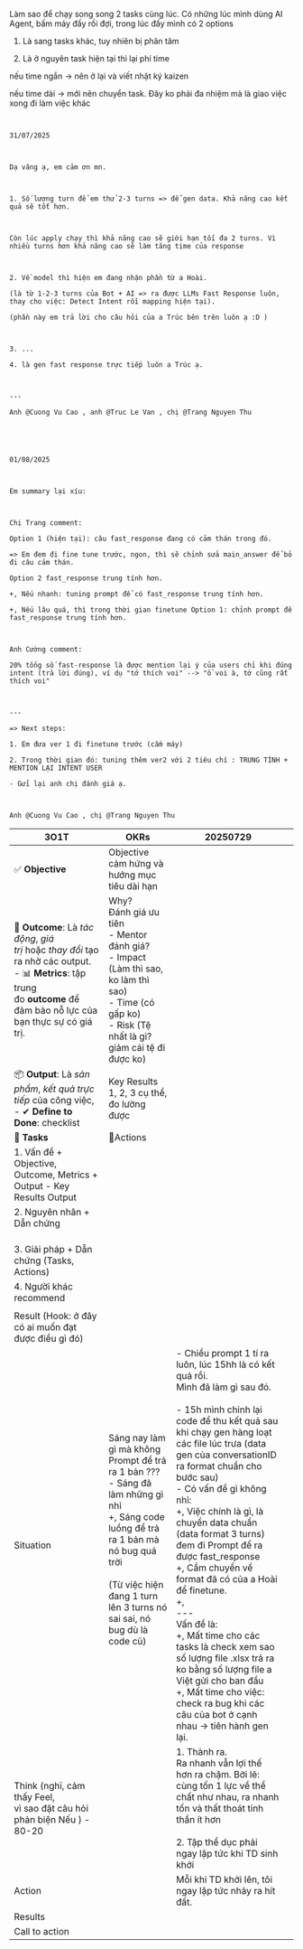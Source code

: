 Làm sao để chạy song song 2 tasks cùng lúc. Có những lúc mình dùng AI Agent, bấm máy đấy rồi đợi, trong lúc đấy mình có 2 options

1. Là sang tasks khác, tuy nhiên bị phân tâm

2. Là ở nguyên task hiện tại thì lại phí time

nếu time ngắn -> nên ở lại và viết nhật ký kaizen

nếu time dài -> mới nên chuyển task. Đây ko phải đa nhiệm mà là giao việc xong đi làm việc khác


```
  

31/07/2025

  

Dạ vâng ạ, em cảm ơn mn.

  

1. Số lượng turn để em thử 2-3 turns => để gen data. Khả năng cao kết quả sẽ tốt hơn.

  

Còn lúc apply chạy thì khả năng cao sẽ giới hạn tối đa 2 turns. Vì nhiều turns hơn khả năng cao sẽ làm tăng time của response

  

2. Về model thì hiện em đang nhận phần từ a Hoài.

(là từ 1-2-3 turns của Bot + AI => ra được LLMs Fast Response luôn, thay cho việc: Detect Intent rồi mapping hiện tại).

(phần này em trả lời cho câu hỏi của a Trúc bên trên luôn ạ :D )

  

3. ...

4. là gen fast response trực tiếp luôn a Trúc ạ.

  

---

Anh @Cuong Vu Cao , anh @Truc Le Van , chị @Trang Nguyen Thu

  
  
  

01/08/2025

  

Em summary lại xíu:

  

Chị Trang comment:

Option 1 (hiện tại): câu fast_response đang có cảm thán trong đó.

=> Em đem đi fine tune trước, ngon, thì sẽ chỉnh sửa main_answer để bỏ đi câu cảm thán.

Option 2 fast_response trung tính hơn.

+, Nếu nhanh: tuning prompt để có fast_response trung tính hơn.

+, Nếu lâu quá, thì trong thời gian finetune Option 1: chỉnh prompt để fast_response trung tính hơn.

  

Anh Cường comment:

20% tổng số fast-response là được mention lại ý của users chỉ khi đúng intent (trả lời đúng), ví dụ "tớ thích voi" --> "ồ voi à, tớ cũng rất thích voi"

  

---

=> Next steps:

1. Em đưa ver 1 đi finetune trước (cắm máy)

2. Trong thời gian đó: tuning thêm ver2 với 2 tiêu chí : TRUNG TÍNH + MENTION LẠI INTENT USER

- Gửi lại anh chị đánh giá ạ.

  

Anh @Cuong Vu Cao , chị @Trang Nguyen Thu
```





| **3O1T**                                                                                                                                                                    | **OKRs**                                                                                                                                                                                                                             | 20250729                                                                                                                                                                                                                                                                                                                                                                                                                                                                                                                                                                                                                                                                                         |     |
| --------------------------------------------------------------------------------------------------------------------------------------------------------------------------- | ------------------------------------------------------------------------------------------------------------------------------------------------------------------------------------------------------------------------------------ | ------------------------------------------------------------------------------------------------------------------------------------------------------------------------------------------------------------------------------------------------------------------------------------------------------------------------------------------------------------------------------------------------------------------------------------------------------------------------------------------------------------------------------------------------------------------------------------------------------------------------------------------------------------------------------------------------ | --- |
| ✅ **Objective**                                                                                                                                                             | Objective cảm hứng và hướng mục tiêu dài hạn                                                                                                                                                                                         |                                                                                                                                                                                                                                                                                                                                                                                                                                                                                                                                                                                                                                                                                                  |     |
| 🎯 **Outcome**: Là _tác động_, _giá trị_ hoặc _thay đổi_ tạo ra nhờ các output.<br>- 📊 **Metrics**: tập trung đo **outcome** để đảm bảo nỗ lực của bạn thực sự có giá trị. | Why?<br>Đánh giá ưu tiên <br>- Mentor đánh giá? <br>- Impact (Làm thì sao, ko làm thì sao)<br>- Time (có gấp ko)<br>- Risk (Tệ nhất là gì? giảm cái tệ đi được ko)                                                                   |                                                                                                                                                                                                                                                                                                                                                                                                                                                                                                                                                                                                                                                                                                  |     |
| 📦 **Output**: Là _sản phẩm_, _kết quả trực tiếp_ của công việc,<br>- ✔ **Define to Done**: checklist                                                                       | Key Results 1, 2, 3 cụ thể, đo lường được                                                                                                                                                                                            |                                                                                                                                                                                                                                                                                                                                                                                                                                                                                                                                                                                                                                                                                                  |     |
| 🧩 **Tasks**                                                                                                                                                                | 🧩Actions                                                                                                                                                                                                                            |                                                                                                                                                                                                                                                                                                                                                                                                                                                                                                                                                                                                                                                                                                  |     |
| 1. Vấn đề + Objective, Outcome, Metrics + Output - Key Results Output<br>                                                                                                   | <br>                                                                                                                                                                                                                                 |                                                                                                                                                                                                                                                                                                                                                                                                                                                                                                                                                                                                                                                                                                  |     |
| 2. Nguyên nhân + Dẫn chứng<br>    <br>                                                                                                                                      |                                                                                                                                                                                                                                      |                                                                                                                                                                                                                                                                                                                                                                                                                                                                                                                                                                                                                                                                                                  |     |
| 3. Giải pháp + Dẫn chứng (Tasks, Actions)                                                                                                                                   |                                                                                                                                                                                                                                      |                                                                                                                                                                                                                                                                                                                                                                                                                                                                                                                                                                                                                                                                                                  |     |
| 4. Người khác recommend                                                                                                                                                     |                                                                                                                                                                                                                                      |                                                                                                                                                                                                                                                                                                                                                                                                                                                                                                                                                                                                                                                                                                  |     |
|                                                                                                                                                                             |                                                                                                                                                                                                                                      |                                                                                                                                                                                                                                                                                                                                                                                                                                                                                                                                                                                                                                                                                                  |     |
| Result (Hook: ở đây có ai muốn đạt được điều gì đó)                                                                                                                         |                                                                                                                                                                                                                                      |                                                                                                                                                                                                                                                                                                                                                                                                                                                                                                                                                                                                                                                                                                  |     |
| Situation                                                                                                                                                                   | Sáng nay làm gì mà không Prompt để trả ra 1 bản ??? <br>- Sáng đã làm những gì nhỉ <br>+, Sáng code luồng để trả ra 1 bản mà nó bug quá trời <br><br>(Từ việc hiện đang 1 turn lên 3 turns nó sai sai, nó bug dù là code cũ)<br><br> | - Chiều prompt 1 tí ra luôn, lúc 15hh là có kết quả rồi. <br>Mình đã làm gì sau đó. <br><br>- 15h mình chỉnh lại code để thu kết quả sau khi chạy gen hàng loạt các file lúc trưa (data gen của conversationID ra format chuẩn cho bước sau)<br>- Có vấn đề gì không nhỉ: <br>+, Việc chính là gì, là chuyển data chuẩn (data format 3 turns) đem đi Prompt để ra được fast_response <br>+, Cầm chuyển về format đã có của a Hoài để finetune. <br>+, <br>---<br>Vấn đề là: <br>+, Mất time cho các tasks là check xem sao số lượng file .xlsx trả ra ko bằng số lượng file a Việt gửi cho ban đầu <br>+, Mất time cho việc: check ra bug khi các câu của bot ở cạnh nhau -> tiên hành gen lại.  |     |
| Think (nghĩ, cảm thấy Feel, <br>vì sao đặt câu hỏi phản biện Nếu ) - 80-20                                                                                                  |                                                                                                                                                                                                                                      | 1. Thành ra. <br>Ra nhanh vẫn lợi thế hơn ra chậm. Bởi lẽ: cùng tốn 1 lực về thể chất như nhau, ra nhanh tốn và thất thoát tinh thần ít hơn <br><br>2. Tập thể dục phải ngay lập tức khi TD sinh khởi                                                                                                                                                                                                                                                                                                                                                                                                                                                                                            |     |
| Action                                                                                                                                                                      |                                                                                                                                                                                                                                      | Mỗi khi TD khởi lên, tôi ngay lập tức nhảy ra hít đất.                                                                                                                                                                                                                                                                                                                                                                                                                                                                                                                                                                                                                                           |     |
| Results                                                                                                                                                                     |                                                                                                                                                                                                                                      |                                                                                                                                                                                                                                                                                                                                                                                                                                                                                                                                                                                                                                                                                                  |     |
| Call to action                                                                                                                                                              |                                                                                                                                                                                                                                      |                                                                                                                                                                                                                                                                                                                                                                                                                                                                                                                                                                                                                                                                                                  |     |